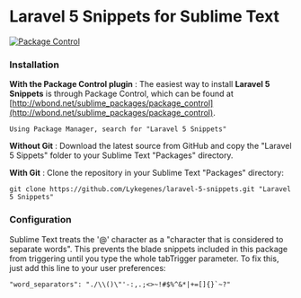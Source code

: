 # Laravel 5 Snippets for Sublime Text

[![Package Control](https://packagecontrol.herokuapp.com/downloads/Laravel%205%20Snippets.svg?style=flat-square)](https://packagecontrol.io/packages/Laravel%205%20Snippets)

### Installation
**With the Package Control plugin** :
The easiest way to install **Laravel 5 Snippets** is through Package Control, which can be found at [http://wbond.net/sublime_packages/package_control](http://wbond.net/sublime_packages/package_control).

```
Using Package Manager, search for "Laravel 5 Snippets"
```

**Without Git** :
Download the latest source from GitHub and copy the "Laravel 5 Sippets" folder to your Sublime Text "Packages" directory.

**With Git** :
Clone the repository in your Sublime Text "Packages" directory:

```
git clone https://github.com/Lykegenes/laravel-5-snippets.git "Laravel 5 Snippets"
```

### Configuration
Sublime Text treats the '@' character as a "character that is considered to separate words". This prevents the blade snippets included in this package from triggering until you type the whole tabTrigger parameter. To fix this, just add this line to your user preferences:

```
"word_separators": "./\\()\"'-:,.;<>~!#$%^&*|+=[]{}`~?"
```
